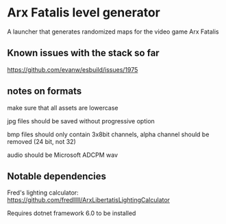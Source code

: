 # Arx Fatalis level generator

A launcher that generates randomized maps for the video game Arx Fatalis

## Known issues with the stack so far

https://github.com/evanw/esbuild/issues/1975

## notes on formats

make sure that all assets are lowercase

jpg files should be saved without progressive option

bmp files should only contain 3x8bit channels, alpha channel should be removed (24 bit, not 32)

audio should be Microsoft ADCPM wav

## Notable dependencies

Fred's lighting calculator: https://github.com/fredlllll/ArxLibertatisLightingCalculator

Requires dotnet framework 6.0 to be installed
